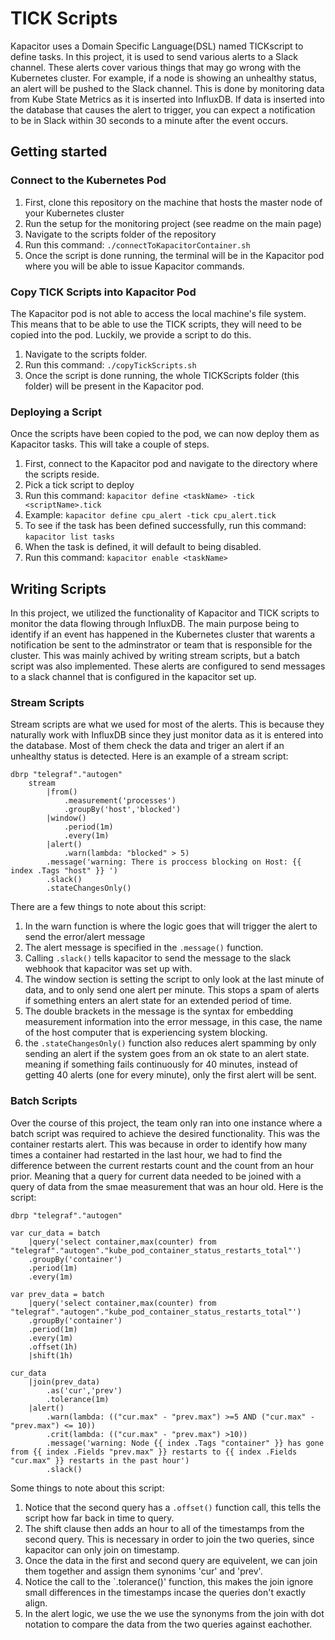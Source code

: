 
# TICK Scripts
Kapacitor uses a Domain Specific Language(DSL) named TICKscript to define tasks. In this project, it is used to send various alerts to a Slack channel. These alerts cover various things that may go wrong with the Kubernetes cluster. For example, if a node is showing an unhealthy status, an alert will be pushed to the Slack channel. This is done by monitoring data from Kube State Metrics as it is inserted into InfluxDB. If data is inserted into the database that causes the alert to trigger, you can expect a notification to be in Slack within 30 seconds to a minute after the event occurs. 
## Getting started
### Connect to the Kubernetes Pod
 1. First, clone this repository on the machine that hosts the master node of your Kubernetes cluster
 2. Run the setup for the monitoring project (see readme on the main page)
 3. Navigate to the scripts folder of the repository
 4. Run this command: `./connectToKapacitorContainer.sh`
 5. Once the script is done running, the terminal will be in the Kapacitor pod where you will be able to issue Kapacitor commands.
### Copy TICK Scripts into Kapacitor Pod
The Kapacitor pod is not able to access the local machine's file system. This means that to be able to use the TICK scripts, they will need to be copied into the pod. Luckily, we provide a script to do this. 

 1. Navigate to the scripts folder.
 2. Run this command: `./copyTickScripts.sh`
 3. Once the script is done running, the whole TICKScripts folder (this folder) will be present in the Kapacitor pod.
### Deploying a Script
Once the scripts have been copied to the pod, we can now deploy them as Kapacitor tasks. This will take a couple of steps.
1. First, connect to the Kapacitor pod and navigate to the directory where the scripts reside.
2. Pick a tick script to deploy
3. Run this command: `kapacitor define <taskName> -tick <scriptName>.tick`
4. Example: `kapacitor define cpu_alert -tick cpu_alert.tick`
5. To see if the task has been defined successfully, run this command: `kapacitor list tasks`
6. When the task is defined, it will default to being disabled.
7. Run this command: `kapacitor enable <taskName>`

## Writing Scripts
In this project, we utilized the functionality of Kapacitor and TICK scripts to monitor the data flowing through InfluxDB.
The main purpose being to identify if an event has happened in the Kubernetes cluster that warents a notification be sent to the adminstrator or team that is responsible for the cluster.
This was mainly achived by writing stream scripts, but a batch script was also implemented.
These alerts are configured to send messages to a slack channel that is configured in the kapacitor set up.

### Stream Scripts
Stream scripts are what we used for most of the alerts. This is because they naturally work with InfluxDB since they just monitor data as it is entered into the database.
Most of them check the data and triger an alert if an unhealthy status is detected. 
Here is an example of a stream script:
```	
dbrp "telegraf"."autogen"
	stream
		|from()
			.measurement('processes')
			.groupBy('host','blocked')
		|window()
			.period(1m)
			.every(1m)
		|alert()
			.warn(lambda: "blocked" > 5)
		.message('warning: There is proccess blocking on Host: {{ index .Tags "host" }} ')
		.slack()
		.stateChangesOnly()
```

There are a few things to note about this script:
 1. In the warn function is where the logic goes that will trigger the alert to send the error/alert message
 2. The alert message is specified in the `.message()` function.
 3. Calling `.slack()` tells kapacitor to send the message to the slack webhook that kapacitor was set up with.
 4. The window section is setting the script to only look at the last minute of data, and to only send one alert per minute.
 This stops a spam of alerts if something enters an alert state for an extended period of time. 
 5. The double brackets in the message is the syntax for embedding measurement information into the error message,
 in this case, the name of the host computer that is experiencing system blocking. 
 6. the `.stateChangesOnly()` function also reduces alert spamming by only sending an alert if the system goes from an ok state to an alert state.
 meaning if something fails continuously for 40 minutes, instead of getting 40 alerts (one for every minute), only the first alert will be sent.

 ### Batch Scripts
 Over the course of this project, the team only ran into one instance where a batch script was required to achieve the desired functionality.
 This was the container restarts alert. This was because in order to identify how many times a container had restarted in the last hour,
 we had to find the difference between the current restarts count and the count from an hour prior.
 Meaning that a query for current data  needed to be joined with a query of data from the smae measurement that was an hour old.
Here is the script:
```
dbrp "telegraf"."autogen"

var cur_data = batch
	|query('select container,max(counter) from "telegraf"."autogen"."kube_pod_container_status_restarts_total"')
	.groupBy('container')
	.period(1m)
	.every(1m)

var prev_data = batch	
	|query('select container,max(counter) from "telegraf"."autogen"."kube_pod_container_status_restarts_total"')
	.groupBy('container')
	.period(1m)
	.every(1m)
	.offset(1h)
	|shift(1h)

cur_data
	|join(prev_data)
		.as('cur','prev')
		.tolerance(1m)
	|alert()
		.warn(lambda: (("cur.max" - "prev.max") >=5 AND ("cur.max" - "prev.max") <= 10))
		.crit(lambda: (("cur.max" - "prev.max") >10))
		.message('warning: Node {{ index .Tags "container" }} has gone from {{ index .Fields "prev.max" }} restarts to {{ index .Fields "cur.max" }} restarts in the past hour')
		.slack()
```
Some things to note about this script:

 1. Notice that the second query has a `.offset()` function call, this tells the script how far back in time to query.
 2. The shift clause then adds an hour to all of the timestamps from the second query. This is necessary in order to join the two queries, since kapacitor can only join on timestamp.
 3. Once the data in the first and second query are equivelent, we can join them together and assign them synonims 'cur' and 'prev'.
 4. Notice the call to the `.tolerance()' function, this makes the join ignore small differences in the timestamps incase the queries don't exactly align. 
 5. In the alert logic, we use the we use the synonyms from the join with dot notation to compare the data from the two queries against eachother. 